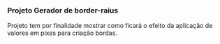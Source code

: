 ### Projeto Gerador de border-raius

<p> Projeto tem por finalidade mostrar como ficará o efeito da aplicação de valores em pixes para criação bordas.</p>
